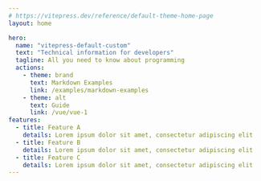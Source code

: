 ```yaml
---
# https://vitepress.dev/reference/default-theme-home-page
layout: home

hero:
  name: "vitepress-default-custom"
  text: "Technical information for developers"
  tagline: All you need to know about programming
  actions:
    - theme: brand
      text: Markdown Examples
      link: /examples/markdown-examples
    - theme: alt
      text: Guide
      link: /vue/vue-1
features:
  - title: Feature A
    details: Lorem ipsum dolor sit amet, consectetur adipiscing elit
  - title: Feature B
    details: Lorem ipsum dolor sit amet, consectetur adipiscing elit
  - title: Feature C
    details: Lorem ipsum dolor sit amet, consectetur adipiscing elit
---
```

